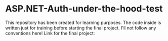 # ASP.NET-Auth-under-the-hood-test
This repository has been created for learning purposes. The code inside is written just for training before starting the final project. I'll not follow any conventions here! Link for the final project: 
